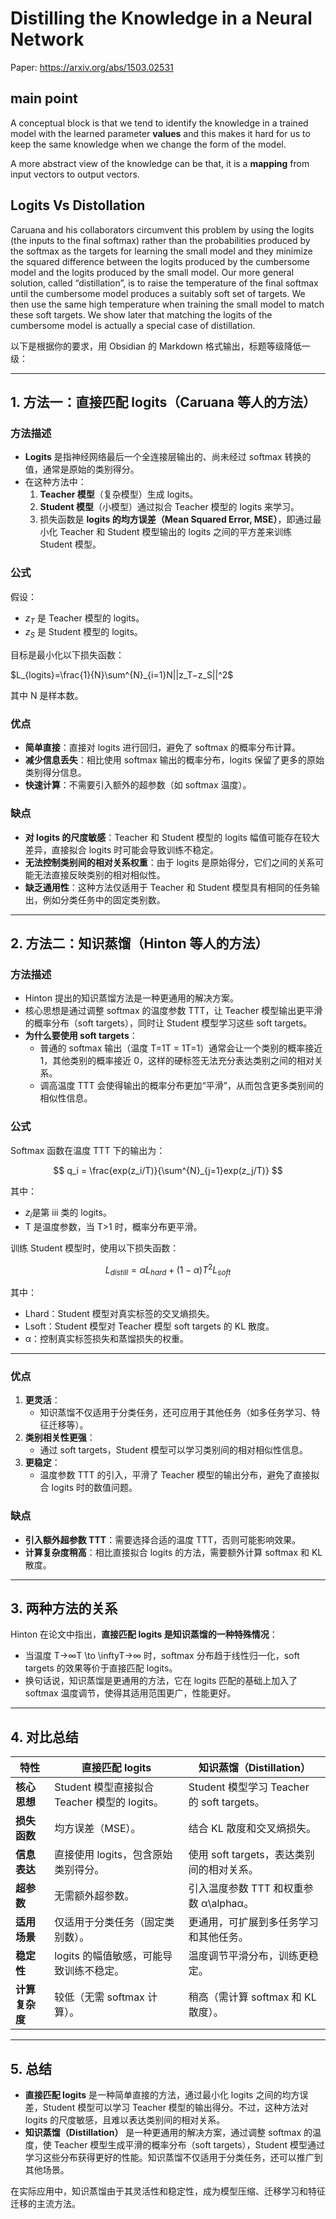# Distilling the Knowledge in a Neural Network
Paper: https://arxiv.org/abs/1503.02531

## main point
A conceptual block is that we tend to identify the knowledge in a trained model with the learned parameter **values** and this makes it hard for us to keep the same knowledge when we change the form of the model.

A more abstract view of the knowledge can be that, it is a **mapping** from input vectors to output vectors. 


## Logits Vs Distollation
Caruana and his collaborators circumvent this problem by using the logits (the inputs to the final softmax) rather than the probabilities produced by the softmax as the targets for learning the small model and they minimize the squared difference between the logits produced by the cumbersome model and the logits produced by the small model. Our more general solution, called “distillation”, is to raise the temperature of the final softmax until the cumbersome model produces a suitably soft set of targets. We then use the same high temperature when training the small model to match these soft targets. We show later that matching the logits of the cumbersome model is actually a special case of distillation.

以下是根据你的要求，用 Obsidian 的 Markdown 格式输出，标题等级降低一级：

---

## 1. 方法一：直接匹配 logits（Caruana 等人的方法）

### 方法描述

- **Logits** 是指神经网络最后一个全连接层输出的、尚未经过 softmax 转换的值，通常是原始的类别得分。
- 在这种方法中：
    1. **Teacher 模型**（复杂模型）生成 logits。
    2. **Student 模型**（小模型）通过拟合 Teacher 模型的 logits 来学习。
    3. 损失函数是 **logits 的均方误差（Mean Squared Error, MSE）**，即通过最小化 Teacher 和 Student 模型输出的 logits 之间的平方差来训练 Student 模型。

### 公式

假设：

- $z_T$ 是 Teacher 模型的 logits。
- $z_S$ 是 Student 模型的 logits。

目标是最小化以下损失函数：

$L_{logits}​=\frac{1}{N}\sum^{N}_{i=1}N||z_T​−z_S​||^2$

其中 N 是样本数。

### 优点

- **简单直接**：直接对 logits 进行回归，避免了 softmax 的概率分布计算。
- **减少信息丢失**：相比使用 softmax 输出的概率分布，logits 保留了更多的原始类别得分信息。
- **快速计算**：不需要引入额外的超参数（如 softmax 温度）。

### 缺点

- **对 logits 的尺度敏感**：Teacher 和 Student 模型的 logits 幅值可能存在较大差异，直接拟合 logits 时可能会导致训练不稳定。
- **无法控制类别间的相对关系权重**：由于 logits 是原始得分，它们之间的关系可能无法直接反映类别的相对相似性。
- **缺乏通用性**：这种方法仅适用于 Teacher 和 Student 模型具有相同的任务输出，例如分类任务中的固定类别数。

---

## 2. 方法二：知识蒸馏（Hinton 等人的方法）

### 方法描述

- Hinton 提出的知识蒸馏方法是一种更通用的解决方案。
- 核心思想是通过调整 softmax 的温度参数 TTT，让 Teacher 模型输出更平滑的概率分布（soft targets），同时让 Student 模型学习这些 soft targets。
- **为什么要使用 soft targets**：
    - 普通的 softmax 输出（温度 T=1T = 1T=1）通常会让一个类别的概率接近 1，其他类别的概率接近 0，这样的硬标签无法充分表达类别之间的相对关系。
    - 调高温度 TTT 会使得输出的概率分布更加“平滑”，从而包含更多类别间的相似性信息。

### 公式

Softmax 函数在温度 TTT 下的输出为：

$$
q_i = \frac{exp(z_i/T)}{\sum^{N}_{j=1}exp(z_j/T)}
$$

其中：

- $z_i$是第 iii 类的 logits。
- T 是温度参数，当 T>1 时，概率分布更平滑。

训练 Student 模型时，使用以下损失函数：

$$
L_{distill} = \alpha L_{hard}+(1-\alpha)T^2L_{soft}
$$

其中：

- Lhard：Student 模型对真实标签的交叉熵损失。
- Lsoft​：Student 模型对 Teacher 模型 soft targets 的 KL 散度。
- α：控制真实标签损失和蒸馏损失的权重。

---

### 优点

1. **更灵活**：
    - 知识蒸馏不仅适用于分类任务，还可应用于其他任务（如多任务学习、特征迁移等）。
2. **类别相关性更强**：
    - 通过 soft targets，Student 模型可以学习类别间的相对相似性信息。
3. **更稳定**：
    - 温度参数 TTT 的引入，平滑了 Teacher 模型的输出分布，避免了直接拟合 logits 时的数值问题。

### 缺点

- **引入额外超参数 TTT**：需要选择合适的温度 TTT，否则可能影响效果。
- **计算复杂度稍高**：相比直接拟合 logits 的方法，需要额外计算 softmax 和 KL 散度。

---

## 3. 两种方法的关系

Hinton 在论文中指出，**直接匹配 logits 是知识蒸馏的一种特殊情况**：

- 当温度 T→∞T \to \inftyT→∞ 时，softmax 分布趋于线性归一化，soft targets 的效果等价于直接匹配 logits。
- 换句话说，知识蒸馏是更通用的方法，它在 logits 匹配的基础上加入了 softmax 温度调节，使得其适用范围更广，性能更好。

---

## 4. 对比总结

|特性|直接匹配 logits|知识蒸馏（Distillation）|
|---|---|---|
|**核心思想**|Student 模型直接拟合 Teacher 模型的 logits。|Student 模型学习 Teacher 的 soft targets。|
|**损失函数**|均方误差（MSE）。|结合 KL 散度和交叉熵损失。|
|**信息表达**|直接使用 logits，包含原始类别得分。|使用 soft targets，表达类别间的相对关系。|
|**超参数**|无需额外超参数。|引入温度参数 TTT 和权重参数 α\alphaα。|
|**适用场景**|仅适用于分类任务（固定类别数）。|更通用，可扩展到多任务学习和其他任务。|
|**稳定性**|logits 的幅值敏感，可能导致训练不稳定。|温度调节平滑分布，训练更稳定。|
|**计算复杂度**|较低（无需 softmax 计算）。|稍高（需计算 softmax 和 KL 散度）。|

---

## 5. 总结

- **直接匹配 logits** 是一种简单直接的方法，通过最小化 logits 之间的均方误差，Student 模型可以学习 Teacher 模型的输出得分。不过，这种方法对 logits 的尺度敏感，且难以表达类别间的相对关系。
- **知识蒸馏（Distillation）** 是一种更通用的解决方案，通过调整 softmax 的温度，使 Teacher 模型生成平滑的概率分布（soft targets），Student 模型通过学习这些分布获得更好的性能。知识蒸馏不仅适用于分类任务，还可以推广到其他场景。

在实际应用中，知识蒸馏由于其灵活性和稳定性，成为模型压缩、迁移学习和特征迁移的主流方法。


